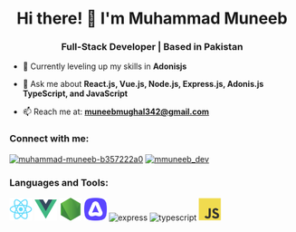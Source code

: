 <h1 align="center">Hi there! 👋 I'm Muhammad Muneeb</h1>
<h3 align="center">Full-Stack Developer | Based in Pakistan</h3>

- 🌱 Currently leveling up my skills in **Adonisjs**

- 💬 Ask me about **React.js, Vue.js, Node.js, Express.js, Adonis.js TypeScript, and JavaScript**

- 📫 Reach me at: **muneebmughal342@gmail.com**

<h3 align="left">Connect with me:</h3>
<p align="left">
  <a href="https://linkedin.com/in/muhammad-muneeb-b357222a0" target="_blank"><img align="center" src="https://raw.githubusercontent.com/rahuldkjain/github-profile-readme-generator/master/src/images/icons/Social/linked-in-alt.svg" alt="muhammad-muneeb-b357222a0" height="30" width="40" /></a>
  <a href="https://instagram.com/mmuneeb_dev" target="_blank"><img align="center" src="https://raw.githubusercontent.com/rahuldkjain/github-profile-readme-generator/master/src/images/icons/Social/instagram.svg" alt="mmuneeb_dev" height="30" width="40" /></a>
</p>

<h3 align="left">Languages and Tools:</h3>
<p align="left">
  <img src="https://raw.githubusercontent.com/devicons/devicon/master/icons/react/react-original.svg" alt="react" width="40" height="40"/>
  <img src="https://raw.githubusercontent.com/devicons/devicon/master/icons/vuejs/vuejs-original.svg" alt="vuejs" width="40" height="40"/>
  <img src="https://raw.githubusercontent.com/devicons/devicon/master/icons/nodejs/nodejs-original.svg" alt="nodejs" width="40" height="40"/>
  <img src="https://raw.githubusercontent.com/devicons/devicon/master/icons/adonisjs/adonisjs-original.svg" alt="nodejs" width="40" height="40"/>
  <img src="https://youteam.io/blog/wp-content/uploads/2022/04/expressjs_logo.png" alt="express" width="60" height="40"/>
  <img src="https://www.vectorlogo.zone/logos/typescriptlang/typescriptlang-icon.svg" alt="typescript" width="40" height="40"/>
  <img src="https://raw.githubusercontent.com/devicons/devicon/master/icons/javascript/javascript-original.svg" alt="javascript" width="40" height="40"/>
</p>
